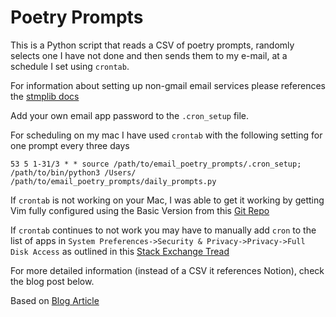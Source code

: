 # Poetry Prompts

This is a Python script that reads a CSV of poetry prompts, randomly selects one I have not done and then sends them to my e-mail, at a schedule I set using `crontab`. 

For information about setting up non-gmail email services please references the [stmplib docs](https://docs.python.org/3/library/smtplib.html)

Add your own email app password to the  `.cron_setup` file.

For scheduling on my mac I have used `crontab` with the following setting for one prompt every three days

```53 5 1-31/3 * * source /path/to/email_poetry_prompts/.cron_setup; /path/to/bin/python3 /Users/    /path/to/email_poetry_prompts/daily_prompts.py```

If `crontab` is not working on your Mac, I was able to get it working by getting Vim fully configured using the Basic Version from this [Git Repo](https://github.com/amix/vimrc)

If `crontab` continues to not work you may have to manually add `cron` to the list of apps in `System Preferences->Security & Privacy->Privacy->Full Disk Access` as outlined in this [Stack Exchange Tread](https://apple.stackexchange.com/questions/38861/where-is-the-cron-log-file-in-macosx-lion)

For more detailed information (instead of a CSV it references Notion), check the blog post below.

Based on [Blog Article](https://medium.com/@marco_caloba/c918c962e6b0)
